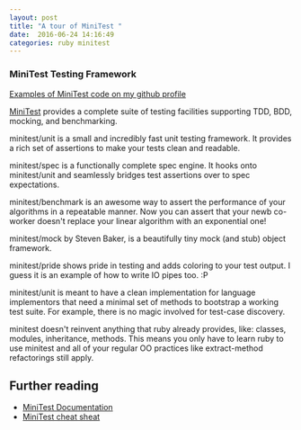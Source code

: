 ```yaml
---
layout: post
title: "A tour of MiniTest "
date:  2016-06-24 14:16:49
categories: ruby minitest
---
```


### MiniTest Testing Framework

[Examples of MiniTest code on my github profile](https://github.com/sjayanna/TDD_examples)

[MiniTest](https://github.com/seattlerb/minitest) provides a complete suite of testing facilities supporting TDD, BDD, mocking, and benchmarking.

minitest/unit is a small and incredibly fast unit testing framework. It provides a rich set of assertions to make your tests clean and readable.

minitest/spec is a functionally complete spec engine. It hooks onto minitest/unit and seamlessly bridges test assertions over to spec expectations.

minitest/benchmark is an awesome way to assert the performance of your algorithms in a repeatable manner. Now you can assert that your newb co-worker doesn't replace your linear algorithm with an exponential one!

minitest/mock by Steven Baker, is a beautifully tiny mock (and stub) object framework.

minitest/pride shows pride in testing and adds coloring to your test output. I guess it is an example of how to write IO pipes too. :P

minitest/unit is meant to have a clean implementation for language implementors that need a minimal set of methods to bootstrap a working test suite. For example, there is no magic involved for test-case discovery.

minitest doesn't reinvent anything that ruby already provides, like: classes, modules, inheritance, methods. This means you only have to learn ruby to use minitest and all of your regular OO practices like extract-method refactorings still apply.



## Further reading
* [MiniTest Documentation](http://docs.seattlerb.org/minitest/)
* [MiniTest cheat sheat](http://danwin.com/2013/03/ruby-minitest-cheat-sheet/)
